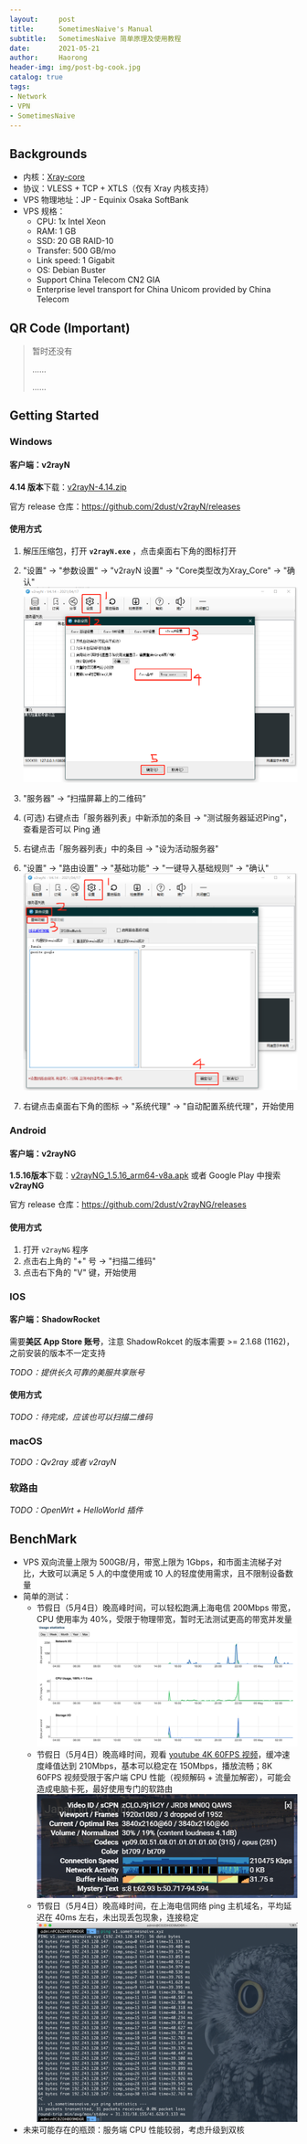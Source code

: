 ```yaml
---
layout:     post
title:      SometimesNaive's Manual
subtitle:   SometimesNaive 简单原理及使用教程
date:       2021-05-21
author:     Haorong
header-img: img/post-bg-cook.jpg
catalog: true
tags:
- Network
- VPN
- SometimesNaive
---
```


## Backgrounds

+ 内核：[Xray-core](https://github.com/XTLS/Xray-core)
+ 协议：VLESS + TCP + XTLS（仅有 Xray 内核支持）
+ VPS 物理地址：JP - Equinix Osaka SoftBank
+ VPS 规格：
  + CPU: 1x Intel Xeon
  + RAM: 1 GB
  + SSD: 20 GB RAID-10
  + Transfer: 500 GB/mo
  + Link speed: 1 Gigabit
  + OS: Debian Buster
  + Support China Telecom CN2 GIA
  + Enterprise level transport for China Unicom provided by China Telecom

## QR Code (Important)

> 暂时还没有
> 
> ......
> 
> ......


## Getting Started

### Windows

#### 客户端：v2rayN

**4.14 版本**下载：[v2rayN-4.14.zip](https://github.com/2dust/v2rayN/releases/download/4.14/v2rayN-Core.zip)

官方 release 仓库：https://github.com/2dust/v2rayN/releases

#### 使用方式

1. 解压压缩包，打开 **`v2rayN.exe`** ，点击桌面右下角的图标打开

2. "设置" -> "参数设置" -> "v2rayN 设置" -> "Core类型改为Xray_Core" -> "确认"<img src="typora-user-images/image-20210505034929891.png" alt="image-20210505034929891" style="zoom:67%;" />
3. "服务器" -> “扫描屏幕上的二维码”
4. (可选) 右键点击「服务器列表」中新添加的条目 -> "测试服务器延迟Ping"，查看是否可以 Ping 通
5. 右键点击「服务器列表」中的条目 -> "设为活动服务器"
6. "设置" -> "路由设置" -> "基础功能" -> "一键导入基础规则" -> "确认"<img src="typora-user-images/image-20210505034943893.png" alt="image-20210505034943893" style="zoom:67%;" />
7. 右键点击桌面右下角的图标 -> "系统代理" -> "自动配置系统代理"，开始使用

#### 

### Android

#### 客户端：v2rayNG

**1.5.16版本**下载：[v2rayNG_1.5.16_arm64-v8a.apk](https://github.com/2dust/v2rayNG/releases/download/1.5.16/v2rayNG_1.5.16_arm64-v8a.apk) 或者 Google Play 中搜索 **v2rayNG**

官方 release 仓库：https://github.com/2dust/v2rayNG/releases

#### 使用方式

1. 打开 `v2rayNG` 程序
2. 点击右上角的 "+" 号 -> "扫描二维码"
3. 点击右下角的 "V" 键，开始使用



### IOS

#### 客户端：ShadowRocket

需要**美区 App Store 账号**，注意 ShadowRokcet 的版本需要 >= 2.1.68 (1162)，之前安装的版本不一定支持

*TODO：提供长久可靠的美服共享账号*

#### 使用方式

*TODO：待完成，应该也可以扫描二维码*



### macOS

*TODO：Qv2ray 或者 v2rayN*



### 软路由

*TODO：OpenWrt + HelloWorld 插件*



## BenchMark

+ VPS 双向流量上限为 500GB/月，带宽上限为 1Gbps，和市面主流梯子对比，大致可以满足 5 人的中度使用或 10 人的轻度使用需求，且不限制设备数量
+ 简单的测试：
  + 节假日（5月4日）晚高峰时间，可以轻松跑满上海电信 200Mbps 带宽，CPU 使用率为 40%，受限于物理带宽，暂时无法测试更高的带宽并发量![image-20210505033117266](typora-user-images/image-20210505033117266.png)
  + 节假日（5月4日）晚高峰时间，观看 [youtube 4K 60FPS 视频](https://www.youtube.com/watch?v=zCLOJ9j1k2Y&t=74s)，缓冲速度峰值达到 210Mbps，基本可以稳定在 150Mbps，播放流畅；8K 60FPS 视频受限于客户端 CPU 性能（视频解码 + 流量加解密），可能会造成电脑卡死，最好使用专门的软路由![image-20210505035129919](typora-user-images/image-20210505035129919.png)
  + 节假日（5月4日）晚高峰时间，在上海电信网络 ping 主机域名，平均延迟在 40ms 左右，未出现丢包现象，连接稳定<img src="typora-user-images/image-20210505034550492.png" alt="image-20210505034550492" style="zoom:67%;" />
+ 未来可能存在的瓶颈：服务端 CPU 性能较弱，考虑升级到双核

